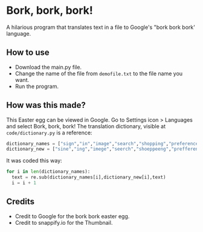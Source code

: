 # Bork, bork, bork!
A hilarious program that translates text in a file to Google's "bork bork bork' language.


## How to use

* Download the main.py file.
* Change the name of the file from ```demofile.txt``` to the file name you want.
* Run the program.

## How was this made?

This Easter egg can be viewed in Google. Go to Settings icon > Languages and select Bork, bork, bork!
The translation dictionary, visible at ```code/dictionary.py``` is a reference:

``` python
dictionary_names = ["sign","in","image","search","shopping","preferences","your","been","save","have","google","advanced"]
dictionary_new = ["sine","ing","imege","seerch","shoeppeeng","prefferences","yuoor","beee","sefe","hefe-a","google-a","edfunced"]
```

It was coded this way:
``` python
for i in len(dictionary_names):
  text = re.sub(dictionary_names[i],dictionary_new[i],text)
  i = i + 1
  ```
  
## Credits

* Credit to Google for the bork bork easter egg.
* Credit to snappify.io for the Thumbnail.
